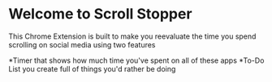# Welcome to Scroll Stopper

This Chrome Extension is built to make you reevaluate the time you spend scrolling on social media using two features

*Timer that shows how much time you've spent on all of these apps
*To-Do List you create full of things you'd rather be doing



